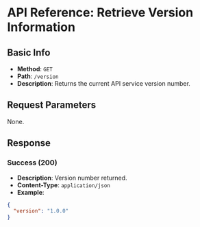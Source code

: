 # API Reference: Retrieve Version Information

## Basic Info

* **Method**: `GET`  
* **Path**: `/version`  
* **Description**: Returns the current API service version number.

## Request Parameters

None.

## Response

### Success (200)

* **Description**: Version number returned.  
* **Content-Type**: `application/json`  
* **Example**:

```json
{
  "version": "1.0.0"
}
```